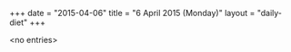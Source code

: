 +++
date = "2015-04-06"
title = "6 April 2015 (Monday)"
layout = "daily-diet"
+++

<p>&lt;no entries&gt;</p>
